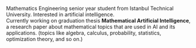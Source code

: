 Mathematics Engineering senior year student from Istanbul Technical University. Interested in artificial intelligence.  
Currently working on graduation thesis **Mathematical Artificial Intelligence**, a research paper about mathematical topics that are used in AI and its applications. (topics like algebra, calculus, probability, statistics, optimization theory, and so on.)


<!---
mpospirit/mpospirit is a ✨ special ✨ repository because its `README.md` (this file) appears on your GitHub profile.
You can click the Preview link to take a look at your changes.
--->
